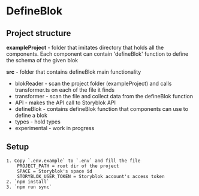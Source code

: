 # DefineBlok

## Project structure

**exampleProject** - folder that imitates directory that holds all the components. Each component can contain 'defineBlok' function to define the schema of the given blok

**src** - folder that contains defineBlok main functionality

 - blokReader - scan the project folder (exampleProject) and calls transformer.ts on each of the file it finds
 - transformer - scan the file and collect data from the defineBlok function
 - API - makes the API call to Storyblok API
 - defineBlok - contains defineBlok function that components can use to define a blok
 - types - hold types
 - experimental - work in progress

## Setup

    1. Copy `.env.example` to `.env` and fill the file
        PROJECT_PATH = root dir of the project 
        SPACE = Storyblok's space id
        STORYBLOK_USER_TOKEN = Storyblok account's access token
    2. `npm install`
    3. `npm run sync`
